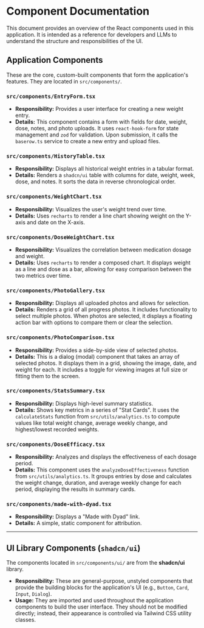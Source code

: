 # Component Documentation

This document provides an overview of the React components used in this application. It is intended as a reference for developers and LLMs to understand the structure and responsibilities of the UI.

## Application Components

These are the core, custom-built components that form the application's features. They are located in `src/components/`.

### `src/components/EntryForm.tsx`
*   **Responsibility:** Provides a user interface for creating a new weight entry.
*   **Details:** This component contains a form with fields for date, weight, dose, notes, and photo uploads. It uses `react-hook-form` for state management and `zod` for validation. Upon submission, it calls the `baserow.ts` service to create a new entry and upload files.

### `src/components/HistoryTable.tsx`
*   **Responsibility:** Displays all historical weight entries in a tabular format.
*   **Details:** Renders a `shadcn/ui` table with columns for date, weight, week, dose, and notes. It sorts the data in reverse chronological order.

### `src/components/WeightChart.tsx`
*   **Responsibility:** Visualizes the user's weight trend over time.
*   **Details:** Uses `recharts` to render a line chart showing weight on the Y-axis and date on the X-axis.

### `src/components/DoseWeightChart.tsx`
*   **Responsibility:** Visualizes the correlation between medication dosage and weight.
*   **Details:** Uses `recharts` to render a composed chart. It displays weight as a line and dose as a bar, allowing for easy comparison between the two metrics over time.

### `src/components/PhotoGallery.tsx`
*   **Responsibility:** Displays all uploaded photos and allows for selection.
*   **Details:** Renders a grid of all progress photos. It includes functionality to select multiple photos. When photos are selected, it displays a floating action bar with options to compare them or clear the selection.

### `src/components/PhotoComparison.tsx`
*   **Responsibility:** Provides a side-by-side view of selected photos.
*   **Details:** This is a dialog (modal) component that takes an array of selected photos. It displays them in a grid, showing the image, date, and weight for each. It includes a toggle for viewing images at full size or fitting them to the screen.

### `src/components/StatsSummary.tsx`
*   **Responsibility:** Displays high-level summary statistics.
*   **Details:** Shows key metrics in a series of "Stat Cards". It uses the `calculateStats` function from `src/utils/analytics.ts` to compute values like total weight change, average weekly change, and highest/lowest recorded weights.

### `src/components/DoseEfficacy.tsx`
*   **Responsibility:** Analyzes and displays the effectiveness of each dosage period.
*   **Details:** This component uses the `analyzeDoseEffectiveness` function from `src/utils/analytics.ts`. It groups entries by dose and calculates the weight change, duration, and average weekly change for each period, displaying the results in summary cards.

### `src/components/made-with-dyad.tsx`
*   **Responsibility:** Displays a "Made with Dyad" link.
*   **Details:** A simple, static component for attribution.

---

## UI Library Components (`shadcn/ui`)

The components located in `src/components/ui/` are from the **shadcn/ui** library.

*   **Responsibility:** These are general-purpose, unstyled components that provide the building blocks for the application's UI (e.g., `Button`, `Card`, `Input`, `Dialog`).
*   **Usage:** They are imported and used throughout the application components to build the user interface. They should not be modified directly; instead, their appearance is controlled via Tailwind CSS utility classes.